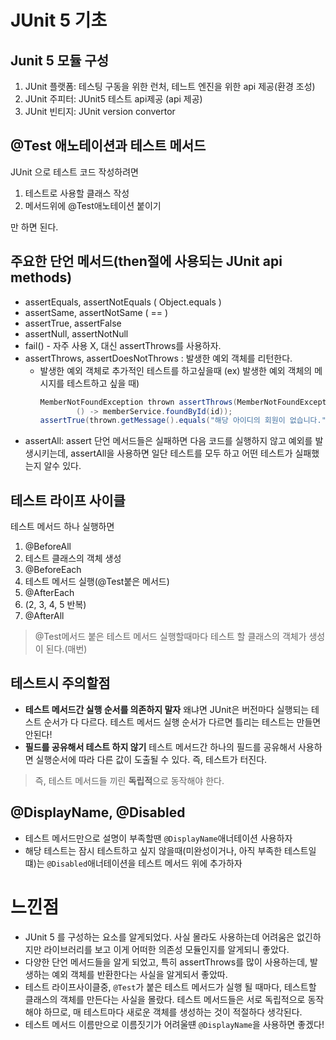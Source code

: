 # JUnit 5 기초

## Junit 5 모듈 구성
1. JUnit 플랫폼: 테스팅 구동을 위한 런처, 테느트 엔진을 위한 api 제공(환경 조성)
2. JUnit 주피터: JUnit5 테스트 api제공 (api 제공)
3. JUnit 빈티지: JUnit version convertor

## @Test 애노테이션과 테스트 메서드

JUnit 으로 테스트 코드 작성하려면
1. 테스트로 사용할 클래스 작성
2. 메서드위에 @Test애노테이션 붙이기

만 하면 된다.

## 주요한 단언 메서드(then절에 사용되는 JUnit api methods)

- assertEquals, assertNotEquals ( Object.equals )
- assertSame, assertNotSame ( == )
- assertTrue, assertFalse
- assertNull, assertNotNull
- fail() - 자주 사용 X, 대신 assertThrows를 사용하자.
- assertThrows, assertDoesNotThrows : 발생한 예외 객체를 리턴한다.
  - 발생한 예외 객체로 추가적인 테스트를 하고싶을때 (ex) 발생한 예외 객체의 메시지를 테스트하고 싶을 때) 
    ```java
    MemberNotFoundException thrown assertThrows(MemberNotFoundException.class,
            () -> memberService.foundById(id));
    assertTrue(thrown.getMessage().equals("해당 아이디의 회원이 없습니다."));
    ```
- assertAll: assert 단언 메서드들은 실패하면 다음 코드를 실행하지 않고 예외를 발생시키는데, assertAll을 사용하면 일단 테스트를 모두 하고 어떤 테스트가 실패했는지 알수 있다.

## 테스트 라이프 사이클
테스트 메서드 하나 실행하면
1. @BeforeAll
2. 테스트 클래스의 객체 생성 
3. @BeforeEach
4. 테스트 메서드 실행(@Test붙은 메서드)
5. @AfterEach
6. (2, 3, 4, 5 반복)
7. @AfterAll

> @Test메서드 붙은 테스트 메서드 실행할때마다 테스트 할 클래스의 객체가 생성이 된다.(매번)

## 테스트시 주의할점
- **테스트 메서드간 실행 순서를 의존하지 말자** 왜냐면 JUnit은 버전마다 실행되는 테스트 순서가 다 다르다. 테스트 메서드 실행 순서가 다르면 틀리는 테스트는 만들면 안된다!
- **필드를 공유해서 테스트 하지 않기** 테스트 메서드간 하나의 필드를 공유해서 사용하면 실행순서에 따라 다른 값이 도출될 수 있다. 즉, 테스트가 터진다.

> 즉, 테스트 메서드들 끼린 **독립적**으로 동작해야 한다.

## @DisplayName, @Disabled
- 테스트 메서드만으로 설명이 부족할땐 `@DisplayName`애너테이션 사용하자
- 해당 테스트는 잠시 테스트하고 싶지 않을때(미완성이거나, 아직 부족한 테스트일떄)는 `@Disabled`애너테이션을 테스트 메서드 위에 추가하자

# 느낀점
- JUnit 5 를 구성하는 요소를 알게되었다. 사실 몰라도 사용하는데 어려움은 없긴하지만 라이브러리를 보고 이게 어떠한 의존성 모듈인지를 알게되니 좋았다.
- 다양한 단언 메서드들을 알게 되었고, 특히 assertThrows를 많이 사용하는데, 발생하는 예외 객체를 반환한다는 사실을 알게되서 좋았따.
- 테스트 라이프사이클중, `@Test`가 붙은 테스트 메서드가 실행 될 때마다, 테스트할 클래스의 객체를 만든다는 사실을 몰랐다. 테스트 메서드들은 서로 독립적으로 동작해야 하므로, 매 테스트마다 새로운 객체를 생성하는 것이 적절하다 생각된다.
- 테스트 메서드 이름만으로 이름짓기가 어려울떈 `@DisplayName`을 사용하면 좋겠다!